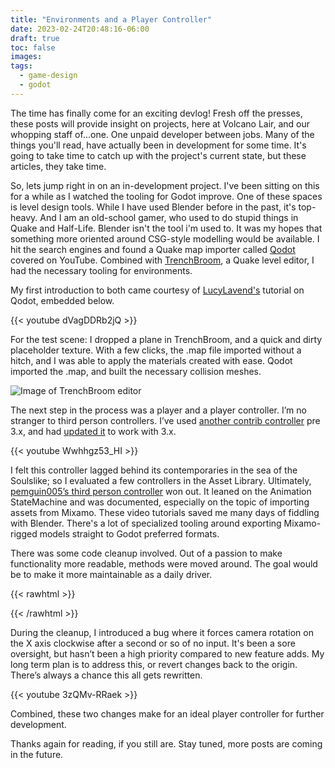 ```yaml
---
title: "Environments and a Player Controller"
date: 2023-02-24T20:48:16-06:00
draft: true
toc: false
images:
tags:
  - game-design
  - godot
---
```


The time has finally come for an exciting devlog! Fresh off the presses, these posts will provide insight on projects, here at Volcano Lair, and our whopping staff of...one. One unpaid developer between jobs. Many of the things you'll read, have actually been in development for some time. It's going to take time to catch up with the project's current state, but these articles, they take time.

So, lets jump right in on an in-development project. I've been sitting on this for a while as I watched the tooling for Godot improve. One of these spaces is level design tools. While I have used Blender before in the past, it's top-heavy. And I am an old-school gamer, who used to do stupid things in Quake and Half-Life. Blender isn't the tool i'm used to. It was my hopes that something more oriented around CSG-style modelling would be available. I hit the search engines and found a Quake map importer called [Qodot](https://github.com/QodotPlugin/qodot-plugin) covered on YouTube. Combined with [TrenchBroom](https://trenchbroom.github.io/), a Quake level editor, I had the necessary tooling for environments.

My first introduction to both came courtesy of [LucyLavend's](https://lucylavend.com/) tutorial on Qodot, embedded below.

{{< youtube dVagDDRb2jQ >}}

For the test scene: I dropped a plane in TrenchBroom, and a quick and dirty placeholder texture. With a few clicks, the .map file imported without a hitch, and I was able to apply the materials created with ease. Qodot imported the .map, and built the necessary collision meshes.

![Image of TrenchBroom editor](/img/blog/environments-and-movement/trenchbroom_screen.jpg)

The next step in the process was a player and a player controller. I’m no stranger to third person controllers. I’ve used [another contrib controller](https://github.com/khairul169/3rdperson-godot) pre 3.x, and had [updated it](https://github.com/ghostfreeman/3rdperson-godot) to work with 3.x.

{{< youtube Wwhhgz53_HI >}}

I felt this controller lagged behind its contemporaries in the sea of the Soulslike; so I evaluated a few controllers in the Asset Library. Ultimately, [pemguin005’s third person controller](https://github.com/pemguin005/Third-Person-Controller---Godot-Souls-like) won out. It leaned on the Animation StateMachine and was documented, especially on the topic of importing assets from Mixamo. These video tutorials saved me many days of fiddling with Blender. There's a lot of specialized tooling around exporting Mixamo-rigged models straight to Godot preferred formats.

There was some code cleanup involved. Out of a passion to make functionality more readable, methods were moved around. The goal would be to make it more maintainable as a daily driver.

{{< rawhtml >}}
<script src="https://gist.github.com/ghostfreeman/af386533db9bdb8fb8e08c68a2b9d92a.js"></script>
{{< /rawhtml >}}

During the cleanup, I introduced a bug where it forces camera rotation on the X axis clockwise after a second or so of no input. It's been a sore oversight, but hasn’t been a high priority compared to new feature adds. My long term plan is to address this, or revert changes back to the origin. There’s always a chance this all gets rewritten.

{{< youtube 3zQMv-RRaek >}}

Combined, these two changes make for an ideal player controller for further development.

Thanks again for reading, if you still are. Stay tuned, more posts are coming in the future.

